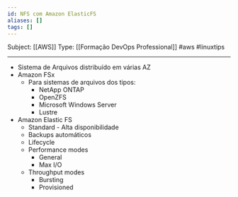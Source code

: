 ```yaml
---
id: NFS com Amazon ElasticFS
aliases: []
tags: []
---
```


Subject: [[AWS]] 
Type: [[Formação DevOps Professional]]  #aws  #linuxtips 

---
-  Sistema de Arquivos distribuído em várias AZ
-  Amazon FSx
    -  Para sistemas de arquivos dos tipos:
        -  NetApp ONTAP
        -  OpenZFS
        -  Microsoft Windows Server
        -  Lustre
-  Amazon Elastic FS
    -  Standard - Alta disponibilidade
    -  Backups automáticos
    -  Lifecycle
    -  Performance modes
        -  General
        -  Max I/O
    -  Throughput modes
        -  Bursting
        -  Provisioned
